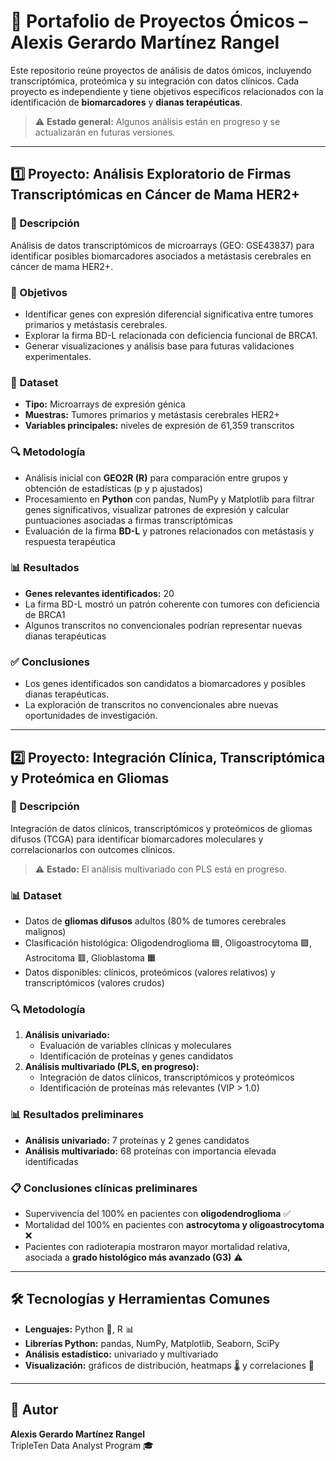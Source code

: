 # 📂 Portafolio de Proyectos Ómicos – Alexis Gerardo Martínez Rangel

Este repositorio reúne proyectos de análisis de datos ómicos, incluyendo transcriptómica, proteómica y su integración con datos clínicos. Cada proyecto es independiente y tiene objetivos específicos relacionados con la identificación de **biomarcadores** y **dianas terapéuticas**.

> ⚠️ **Estado general:** Algunos análisis están en progreso y se actualizarán en futuras versiones.

---

## 1️⃣ Proyecto: Análisis Exploratorio de Firmas Transcriptómicas en Cáncer de Mama HER2+

### 📌 Descripción
Análisis de datos transcriptómicos de microarrays (GEO: GSE43837) para identificar posibles biomarcadores asociados a metástasis cerebrales en cáncer de mama HER2+.

### 🎯 Objetivos
- Identificar genes con expresión diferencial significativa entre tumores primarios y metástasis cerebrales.  
- Explorar la firma BD-L relacionada con deficiencia funcional de BRCA1.  
- Generar visualizaciones y análisis base para futuras validaciones experimentales.

### 🧬 Dataset
- **Tipo:** Microarrays de expresión génica  
- **Muestras:** Tumores primarios y metástasis cerebrales HER2+  
- **Variables principales:** niveles de expresión de 61,359 transcritos  

### 🔍 Metodología
- Análisis inicial con **GEO2R (R)** para comparación entre grupos y obtención de estadísticas (p y p ajustados)  
- Procesamiento en **Python** con pandas, NumPy y Matplotlib para filtrar genes significativos, visualizar patrones de expresión y calcular puntuaciones asociadas a firmas transcriptómicas  
- Evaluación de la firma **BD-L** y patrones relacionados con metástasis y respuesta terapéutica  

### 📊 Resultados
- **Genes relevantes identificados:** 20  
- La firma BD-L mostró un patrón coherente con tumores con deficiencia de BRCA1  
- Algunos transcritos no convencionales podrían representar nuevas dianas terapéuticas  

### ✅ Conclusiones
- Los genes identificados son candidatos a biomarcadores y posibles dianas terapéuticas.  
- La exploración de transcritos no convencionales abre nuevas oportunidades de investigación.  

---

## 2️⃣ Proyecto: Integración Clínica, Transcriptómica y Proteómica en Gliomas

### 📌 Descripción
Integración de datos clínicos, transcriptómicos y proteómicos de gliomas difusos (TCGA) para identificar biomarcadores moleculares y correlacionarlos con outcomes clínicos.

> ⚠️ **Estado:** El análisis multivariado con PLS está en progreso.

### 📊 Dataset
- Datos de **gliomas difusos** adultos (80% de tumores cerebrales malignos)  
- Clasificación histológica: Oligodendroglioma 🟦, Oligoastrocytoma 🟪, Astrocitoma 🟥, Glioblastoma 🟧  
- Datos disponibles: clínicos, proteómicos (valores relativos) y transcriptómicos (valores crudos)

### 🔍 Metodología
1. **Análisis univariado:**  
   - Evaluación de variables clínicas y moleculares  
   - Identificación de proteínas y genes candidatos  
2. **Análisis multivariado (PLS, en progreso):**  
   - Integración de datos clínicos, transcriptómicos y proteómicos  
   - Identificación de proteínas más relevantes (VIP > 1.0)  

### 📊 Resultados preliminares
- **Análisis univariado:** 7 proteínas y 2 genes candidatos  
- **Análisis multivariado:** 68 proteínas con importancia elevada identificadas  

### 📋 Conclusiones clínicas preliminares
- Supervivencia del 100% en pacientes con **oligodendroglioma** ✅  
- Mortalidad del 100% en pacientes con **astrocytoma y oligoastrocytoma** ❌  
- Pacientes con radioterapia mostraron mayor mortalidad relativa, asociada a **grado histológico más avanzado (G3)** ⚠️  

---

## 🛠 Tecnologías y Herramientas Comunes
- **Lenguajes:** Python 🐍, R 📊  
- **Librerías Python:** pandas, NumPy, Matplotlib, Seaborn, SciPy  
- **Análisis estadístico:** univariado y multivariado  
- **Visualización:** gráficos de distribución, heatmaps 🌡️ y correlaciones 🔗  

---

## 👤 Autor
**Alexis Gerardo Martínez Rangel**  
TripleTen Data Analyst Program 🎓
